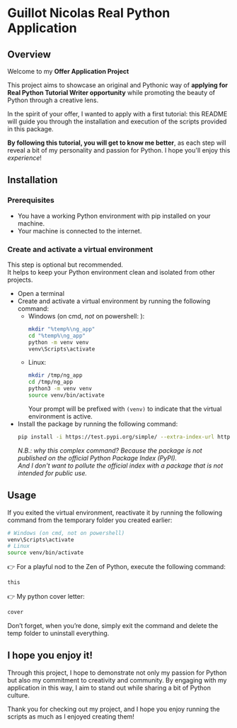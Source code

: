 # Guillot Nicolas Real Python Application

## Overview

Welcome to my **Offer Application Project**

This project aims to showcase an original and Pythonic way of **applying for Real Python Tutorial Writer opportunity** while promoting the beauty of Python through a creative lens.  

In the spirit of your offer, I wanted to apply with a first tutorial: this README will guide you through the installation and execution of the scripts provided in this package.

**By following this tutorial, you will get to know me better**, as each step will reveal a bit of my personality and passion for Python. I hope you'll enjoy this *experience*!

## Installation

### Prerequisites
* You have a working Python environment with pip installed on your machine.
* Your machine is connected to the internet.

### Create and activate a virtual environment
This step is optional but recommended.  
It helps to keep your Python environment clean and isolated from other projects.

* Open a terminal
* Create and activate a virtual environment by running the following command:
  * Windows (on cmd, *not* on powershell: ):
    ```bash
    mkdir "%temp%\ng_app"
    cd "%temp%\ng_app"
    python -m venv venv
    venv\Scripts\activate
    ```
  * Linux:
      ```bash
      mkdir /tmp/ng_app
      cd /tmp/ng_app
      python3 -m venv venv
      source venv/bin/activate
      ```
    Your prompt will be prefixed with `(venv)` to indicate that the virtual environment is active.
* Install the package by running the following command:
  ```bash
  pip install -i https://test.pypi.org/simple/ --extra-index-url https://pypi.org/simple/ guillotnicolas-real-python-application
  ```
  *N.B.: why this complex command? Because the package is not published on the official Python Package Index (PyPI).*  
  *And I don't want to pollute the official index with a package that is not intended for public use.*  

## Usage
If you exited the virtual environment, reactivate it by running the following command from the temporary folder you created earlier:
```bash
# Windows (on cmd, not on powershell)
venv\Scripts\activate
# Linux
source venv/bin/activate
```

👉  For a playful nod to the Zen of Python, execute the following command:
```bash
this
```

👉  My python cover letter:
```bash
cover
```

Don’t forget, when you’re done, simply exit the command and delete the temp folder to uninstall everything.

## I hope you enjoy it!

Through this project, I hope to demonstrate not only my passion for Python but also my commitment to creativity and community. By engaging with my application in this way, I aim to stand out while sharing a bit of Python culture.

Thank you for checking out my project, and I hope you enjoy running the scripts as much as I enjoyed creating them!
